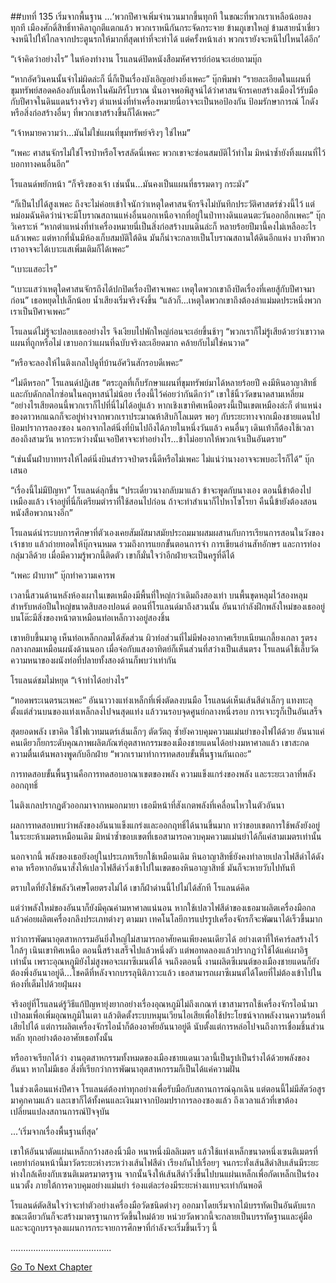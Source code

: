 ##บทที่ 135 เริ่มจากพื้นฐาน
...‘พวกปีศาจเพิ่มจำนวนมากขึ้นทุกที ในขณะที่พวกเราเหลือน้อยลงทุกที เมืองศักดิ์สิทธิ์ทาคิลาถูกตีแตกแล้ว พวกเราหนีกันกระจัดกระจาย ข้ามภูเขาใหญ่ ข้ามสายน้ำเชี่ยว จงหนีไปให้ไกลจากประตูนรกให้มากที่สุดเท่าที่จะทำได้ แต่ครั้งหน้าเล่า พวกเรายังจะหนีไปไหนได้อีก’


“เจ้าคิดว่าอย่างไร” ในห้องทำงาน โรแลนด์ปิดหนังสือมหัศจรรย์ก่อนจะเอ่ยถามบุ๊ก


“หากอัศวินคนนั้นจำไม่ผิดล่ะก็ นี่ก็เป็นเรื่องบังเอิญอย่างยิ่งเพคะ” บุ๊กพึมพำ “รายละเอียดในแผนที่ขุมทรัพย์สอดคล้องกับเนื้อหาในคัมภีร์โบราณ นั่นอาจพอพิสูจน์ได้ว่าศาสนจักรเคยสร้างเมืองไว้รับมือกับปีศาจในดินแดนร้างจริงๆ ตำแหน่งที่ทำเครื่องหมายนี่อาจจะเป็นหอป้องกัน ป้อมรักษาการณ์ โกดัง หรือสิ่งก่อสร้างอื่นๆ ที่พวกเขาสร้างขึ้นก็ได้เพคะ”


“เจ้าหมายความว่า...มันไม่ใช่แผนที่ขุมทรัพย์จริงๆ ใช่ไหม”


“เพคะ ศาสนจักรไม่ใช่โจรป่าหรือโจรสลัดนี่เพคะ พวกเขาจะซ่อนสมบัติไว้ทำไม มิหนำซ้ำยังทิ้งแผนที่ไว้บอกทางคนอื่นอีก”


โรแลนด์พยักหน้า “ก็จริงของเจ้า เช่นนั้น...มันคงเป็นแผนที่ธรรมดาๆ กระมัง”


“ก็เป็นไปได้สูงเพคะ ถึงจะไม่ค่อยเข้าใจนักว่าเหตุใดศาสนจักรจึงไม่บันทึกประวัติศาสตร์ช่วงนี้ไว้ แต่หม่อมฉันคิดว่าน่าจะมีโบราณสถานแห่งอื่นนอกเหนือจากที่อยู่ในป่าทางดินแดนตะวันออกอีกเพคะ” บุ๊กวิเคราะห์ “หากตำแหน่งที่ทำเครื่องหมายนี่เป็นสิ่งก่อสร้างบนดินล่ะก็ หลายร้อยปีมานี้คงไม่เหลืออะไรแล้วเพคะ แต่หากที่นั่นมีห้องเก็บสมบัติใต้ดิน มันก็น่าจะกลายเป็นโบราณสถานใต้ดินอีกแห่ง บางทีพวกเราอาจจะได้เบาะแสเพิ่มเติมก็ได้เพคะ”


“เบาะแสอะไร”


“เบาะแสว่าเหตุใดศาสนจักรถึงได้ปกปิดเรื่องปีศาจเพคะ เหตุใดพวกเขาถึงปิดเรื่องที่เคยสู้กับปีศาจมาก่อน” เธอหยุดไปเล็กน้อย น้ำเสียงเริ่มจริงจังขึ้น “แล้วก็...เหตุใดพวกเขาถึงต้องล่าแม่มดประหนึ่งพวกเราเป็นปีศาจเพคะ”


โรแลนด์ไม่รู้จะปลอบเธออย่างไร จึงเงียบไปพักใหญ่ก่อนจะเอ่ยขึ้นช้าๆ “พวกเราก็ไม่รู้เสียด้วยว่าเขาวาดแผนที่ถูกหรือไม่ เขาบอกว่าแผนที่ฉบับจริงละเอียดมาก คล้ายกับไม่ใช่คนวาด”


“หรือจะลองให้ไนติงเกลไปดูที่บ้านอัศวินสักรอบดีเพคะ”


“ไม่ดีหรอก” โรแลนด์ปฏิเสธ “ตระกูลที่เก็บรักษาแผนที่ขุมทรัพย์มาได้หลายร้อยปี คงมีหินอาญาสิทธิ์และกับดักกลไกซ่อนในคฤหาสน์ไม่น้อย เรื่องนี้ไว้ค่อยว่ากันดีกว่า” เขาใช้นิ้ววัดขนาดสามเหลี่ยม “อย่างไรเสียตอนนี้พวกเราก็ไปที่นี่ไม่ได้อยู่แล้ว หากเชิงเขาทิศเหนือตรงนี้เป็นเขตเหมืองล่ะก็ ตำแหน่งของดาวหกแฉกก็จะอยู่ห่างจากพวกเราประมาณห้าสิบกิโลเมตร พอๆ กับระยะทางจากเมืองชายแดนไปป้อมปราการลองซอง นอกจากไลต์นิ่งที่บินไปถึงได้ภายในหนึ่งวันแล้ว คนอื่นๆ เดินเท้าก็ต้องใช้เวลาสองถึงสามวัน หากระหว่างนั้นเจอปีศาจจะทำอย่างไร...ข้าไม่อยากให้พวกเจ้าเป็นอันตราย”


“เช่นนั้นฝ่าบาททรงให้ไลต์นิ่งบินสำรวจป่าตรงนี้ดีหรือไม่เพคะ ไม่แน่ว่านางอาจจะพบอะไรก็ได้” บุ๊กเสนอ


“เรื่องนี้ไม่มีปัญหา” โรแลนด์ลุกขึ้น “ประเดี๋ยวนางกลับมาแล้ว ข้าจะพูดกับนางเอง ตอนนี้ข้าต้องไปเหมืองแล้ว เจ้าอยู่ที่นี่ก็เตรียมตำราที่ใช้สอนไปก่อน ถ้าจะทำสำเนาก็ไปหาโซโรยา คืนนี้ข้ายังต้องสอนหนังสือพวกนางอีก”


โรแลนด์นำระบบการศึกษาที่ตัวเองเคยสัมผัสมาสมัยประถมมาผสมผสานกับการเรียนการสอนในวังของเจ้าชาย แล้วถ่ายทอดให้บุ๊กจนหมด รวมถึงการแยกขั้นตอนการจำ การเขียนอ่านสัทอักษร และการท่องกลุ่มวลีด้วย เมื่อมีความรู้พวกนี้ติดตัว เขาก็มั่นใจว่าอีกฝ่ายจะเป็นครูที่ดีได้


“เพคะ ฝ่าบาท” บุ๊กทำความเคารพ


เวลานี้สวนด้านหลังห้องเผาในเขตเหมืองมีพื้นที่ใหญ่กว่าเดิมถึงสองเท่า บนพื้นขุดหลุมไว้สองหลุมสำหรับหล่อปืนใหญ่ขนาดสิบสองปอนด์ ตอนที่โรแลนด์มาถึงสวนนั้น อันนากำลังฝึกพลังใหม่ของเธออยู่ บนโต๊ะมีสิ่งของหน้าตาเหมือนท่อเหล็กวางอยู่สองชิ้น


เขาหยิบขึ้นมาดู เห็นท่อเหล็กกลมได้สัดส่วน ผิวท่อส่วนที่ไม่มีฟองอากาศเรียบเนียนเกลี้ยงเกลา รูตรงกลางกลมเหมือนผนังด้านนอก เมื่อจ่อกับแสงอาทิตย์ก็เห็นส่วนที่สว่างเป็นเส้นตรง โรแลนด์ใช้เล็บวัดความหนาของผนังท่อที่ปลายทั้งสองด้านก็พบว่าเท่ากัน


โรแลนด์ชมไม่หยุด “เจ้าทำได้อย่างไร”


“ทอดพระเนตรนะเพคะ” อันนาวางแท่งเหล็กที่เพิ่งตัดลงบนมือ โรแลนด์เห็นเส้นสีดำเล็กๆ แทงทะลุตั้งแต่ส่วนบนของแท่งเหล็กลงไปจนสุดแท่ง แล้ววนรอบจุดศูนย์กลางหนึ่งรอบ การเจาะรูก็เป็นอันเสร็จ


สุดยอดพลัง เขาคิด ใช้ไฟเวทมนตร์เส้นเล็กๆ ตัดวัตถุ ซ้ำยังควบคุมความแม่นยำของไฟได้ด้วย อันนาแค่คนเดียวก็ยกระดับคุณภาพผลิตภัณฑ์อุตสาหกรรมของเมืองชายแดนได้อย่างมหาศาลแล้ว เขาสะกดความตื่นเต้นพลางพูดกับอีกฝ่าย “พวกเรามาทำการทดสอบขั้นพื้นฐานกันเถอะ”


การทดสอบขั้นพื้นฐานคือการทดสอบอาณาเขตของพลัง ความแข็งแกร่งของพลัง และระยะเวลาที่พลังออกฤทธิ์


ไนติงเกลปรากฏตัวออกมาจากหมอกมายา เธอมีหน้าที่สังเกตพลังที่เคลื่อนไหวในตัวอันนา


ผลการทดสอบพบว่าพลังของอันนาแข็งแกร่งและออกฤทธิ์ได้นานขึ้นมาก ทว่าขอบเขตการใช้พลังยังอยู่ในระยะห้าเมตรเหมือนเดิม มิหนำซ้ำขอบเขตที่เธอสามารถควบคุมความแม่นยำได้ก็แค่สามเมตรเท่านั้น


นอกจากนี้ พลังของเธอยังอยู่ในประเภทเรียกใช้เหมือนเดิม หินอาญาสิทธิ์ยังคงทำลายเปลวไฟสีดำได้ดังคาด หรือหากอันนาสั่งให้เปลวไฟสีดำวิ่งเข้าไปในเขตของหินอาญาสิทธิ์ มันก็จะหายวับไปทันที


ตราบใดที่ยังใช้พลังวิเศษโดยตรงไม่ได้ เขาก็ฝ่าด่านนี้ไปไม่ได้สักที โรแลนด์คิด


แต่ว่าพลังใหม่ของอันนาก็ยังมีคุณค่ามหาศาลแน่นอน หากใช้เปลวไฟสีดำของเธอมาผลิตเครื่องมือกล แล้วค่อยผลิตเครื่องกลึงประเภทต่างๆ ตามมา เทคโนโลยีการแปรรูปเครื่องจักรก็จะพัฒนาได้เร็วขึ้นมาก


ทว่าการพัฒนาอุตสาหกรรมอันยิ่งใหญ่ไม่สามารถอาศัยคนเพียงคนเดียวได้ อย่างเตาที่ให้คาร์ลสร้างไว้ใกล้ๆ เนินเขาทิศเหนือ ตอนนี้สร้างเสร็จไปแล้วหนึ่งตัว แต่พอทดลองแล้วปรากฏว่าใช้ได้แค่เผาอิฐเท่านั้น เพราะอุณหภูมิยังไม่สูงพอจะเผาซีเมนต์ได้ จนถึงตอนนี้ งานผลิตซีเมนต์ของเมืองชายแดนก็ยังต้องพึ่งอันนาอยู่ดี...โชคดีที่หลังจากบรรลุนิติภาวะแล้ว เธอสามารถเผาซีเมนต์ได้โดยที่ไม่ต้องเข้าไปในห้องที่เต็มไปด้วยฝุ่นผง


จริงอยู่ที่โรแลนด์รู้วิธีแก้ปัญหายุ่งยากอย่างเรื่องอุณหภูมิไม่ถึงเกณฑ์ เขาสามารถใช้เครื่องจักรไอน้ำมาเป่าลมเพื่อเพิ่มอุณหภูมิในเตา แล้วติดตั้งระบบหมุนเวียนไอเสียเพื่อใช้ประโยชน์จากพลังงานความร้อนที่เสียไปได้ แต่การผลิตเครื่องจักรไอน้ำก็ต้องอาศัยอันนาอยู่ดี นับตั้งแต่การหล่อไปจนถึงการเชื่อมชิ้นส่วนหลัก ทุกอย่างต้องอาศัยเธอทั้งนั้น


หรืออาจเรียกได้ว่า งานอุตสาหกรรมทั้งหมดของเมืองชายแดนเวลานี้เป็นรูปเป็นร่างได้ด้วยพลังของอันนา หากไม่มีเธอ สิ่งที่เรียกว่าการพัฒนาอุตสาหกรรมก็เป็นได้แค่ความฝัน


ในช่วงเดือนแห่งปีศาจ โรแลนด์ต้องทำทุกอย่างเพื่อรับมือกับสถานการณ์ฉุกเฉิน แต่ตอนนี้ไม่มีสัตว์อสูรมาคุกคามแล้ว และเขาก็ได้ทั้งคนและเงินมาจากป้อมปราการลองซองแล้ว ถึงเวลาแล้วที่เขาต้องเปลี่ยนแปลงสถานการณ์ปัจจุบัน


...‘เริ่มจากเรื่องพื้นฐานที่สุด’


เขาให้อันนาตัดแผ่นเหล็กกว้างสองนิ้วมือ หนาหนึ่งมิลลิเมตร แล้วใช้แท่งเหล็กขนาดหนึ่งเซนติเมตรที่เคยทำก่อนหน้านี้มาวัดระยะห่างระหว่างเส้นไฟสีดำ เรียงกันไปเรื่อยๆ จนกระทั่งเส้นสีดำสิบเส้นมีระยะห่างใกล้เคียงกับเซนติเมตรมาตรฐาน จากนั้นจึงให้เส้นสีดำวิ่งขึ้นไปบนแผ่นเหล็กเพื่อกัดเหล็กเป็นร่องแนวตั้ง ภายใต้การควบคุมอย่างแม่นยำ ร่องแต่ละร่องมีระยะห่างแทบจะเท่ากันพอดี


โรแลนด์ตัดสินใจว่าจะทำตัวอย่างเครื่องมือวัดชนิดต่างๆ ออกมาโดยเริ่มจากไม้บรรทัดเป็นอันดับแรก ขณะเดียวกันก็จะสร้างมาตรฐานการวัดขึ้นใหม่ด้วย หน่วยวัดพวกนี้จะกลายเป็นบรรทัดฐานและคู่มือ และจะถูกบรรจุลงแผนการกระจายการศึกษาที่กำลังจะเริ่มขึ้นเร็วๆ นี้


........................................


[Go To Next Chapter]( ./48.md)